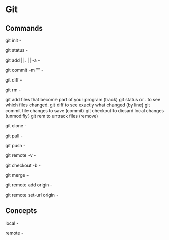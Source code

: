 # Git
## Commands
git init -

git status - 

git add <filename> || . || -a -

git commit -m "<commit msg here>" - 

git diff -
  
git rm <filename> -

git add files that become part of your program (track)
git status <file> or . to see which files changed.
git diff to see exactly what changed (by line)
git commit file changes to save (commit)
git checkout to dicsard local changes (unmodifiy)
git rem to untrack files (remove)

git clone -

git pull - 

git push -

git remote -v -

git checkout -b <branchname> -

git merge - 

git remote add origin <url> - 

git remote set-url origin <url> - 


## Concepts
local -

remote - 

